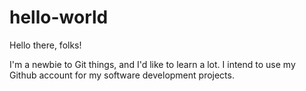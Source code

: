 # hello-world

Hello there, folks!

I'm a newbie to Git things, and I'd like to learn a lot. I intend to use my Github account for
my software development projects.
